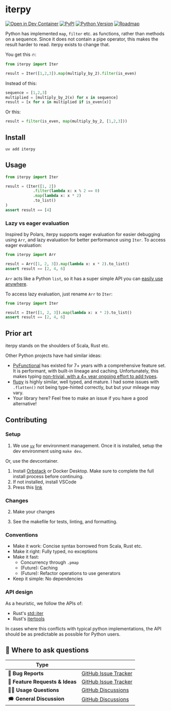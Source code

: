 # iterpy

[![Open in Dev Container](https://img.shields.io/static/v1?label=Dev%20Containers&message=Open&color=blue&logo=visualstudiocode)][dev container]
[![PyPI](https://img.shields.io/pypi/v/iterpy.svg)][pypi status]
[![Python Version](https://img.shields.io/pypi/pyversions/iterpy)][pypi status]
[![Roadmap](https://img.shields.io/badge/Projects-Roadmap-green)][roadmap]

[pypi status]: https://pypi.org/project/iterpy/
[dev container]: https://vscode.dev/redirect?url=vscode://ms-vscode-remote.remote-containers/cloneInVolume?url=https://github.com/MartinBernstorff/iterpy/
[roadmap]: https://github.com/users/MartinBernstorff/projects/3/views/1?groupedBy%5BcolumnId%5D=70727793&sliceBy%5BcolumnId%5D=Status&filterQuery=-status%3ADone

<!-- start short-description -->

Python has implemented `map`, `filter` etc. as functions, rather than methods on a sequence. Since it does not contain a pipe operator, this makes the result harder to read. iterpy exists to change that.

You get this 🔥:

```python
from iterpy import Iter

result = Iter([1,2,3]).map(multiply_by_2).filter(is_even)
```

Instead of this:

```python
sequence = [1,2,3]
multiplied = [multiply_by_2(x) for x in sequence]
result = [x for x in multiplied if is_even(x)]
```

Or this:

```python
result = filter(is_even, map(multiply_by_2, [1,2,3]))
```

<!-- end short-description -->

## Install

```bash
uv add iterpy
```

## Usage

```python
from iterpy import Iter

result = (Iter([1, 2])
            .filter(lambda x: x % 2 == 0)
            .map(lambda x: x * 2)
            .to_list()
)
assert result == [4]
```

### Lazy vs eager evaluation

Inspired by Polars, iterpy supports eager evaluation for easier debugging using `Arr`, and lazy evaluation for better performance using `Iter`. To access eager evaluation:

```python
from iterpy import Arr

result = Arr([1, 2, 3]).map(lambda x: x * 2).to_list()
assert result == [2, 4, 6]
```

`Arr` acts like a Python `list`, so it has a super simple API you can [easily use anywhere](https://grugbrain.dev/#grug-on-apis).

To access lazy evaluation, just rename `Arr` to `Iter`:

```python
from iterpy import Iter

result = Iter([1, 2, 3]).map(lambda x: x * 2).to_list()
assert result == [2, 4, 6]
```

## Prior art

iterpy stands on the shoulders of Scala, Rust etc.

Other Python projects have had similar ideas:

- [PyFunctional](https://github.com/EntilZha/PyFunctional) has existed for 7+ years with a comprehensive feature set. It is performant, with built-in lineage and caching. Unfortunately, this makes typing [non-trivial, with a 4+ year ongoing effort to add types](https://github.com/EntilZha/PyFunctional/issues/118).
- [flupy](https://github.com/olirice/flupy) is highly similar, well typed, and mature. I had some issues with `.flatten()` not being type-hinted correctly, but but your mileage may vary.
- Your library here? Feel free to make an issue if you have a good alternative!

## Contributing

### Setup

1. We use [`uv`](https://docs.astral.sh/uv/) for environment management. Once it is installed, setup the dev environment using `make dev`.

Or, use the devcontainer.

1. Install [Orbstack](https://orbstack.dev/) or Docker Desktop. Make sure to complete the full install process before continuing.
1. If not installed, install VSCode
1. Press this [link](https://vscode.dev/redirect?url=vscode://ms-vscode-remote.remote-containers/cloneInVolume?url=https://github.com/MartinBernstorff/iterpy/)

### Changes

2. Make your changes

3. See the makefile for tests, linting, and formatting.

### Conventions

- Make it work: Concise syntax borrowed from Scala, Rust etc.
- Make it right: Fully typed, no exceptions
- Make it fast:
  - Concurrency through `.pmap`
  - (Future): Caching
  - (Future): Refactor operations to use generators
- Keep it simple: No dependencies

### API design

As a heuristic, we follow the APIs of:

- Rust's [std::iter](https://doc.rust-lang.org/stable/std/iter/)
- Rust's [itertools](https://docs.rs/itertools/latest/itertools/index.html)

In cases where this conflicts with typical python implementations, the API should be as predictable as possible for Python users.

## 💬 Where to ask questions

| Type                            |                        |
| ------------------------------- | ---------------------- |
| 🚨 **Bug Reports**              | [GitHub Issue Tracker] |
| 🎁 **Feature Requests & Ideas** | [GitHub Issue Tracker] |
| 👩‍💻 **Usage Questions**          | [GitHub Discussions]   |
| 🗯 **General Discussion**        | [GitHub Discussions]   |

[github issue tracker]: https://github.com/MartinBernstorff/iterpy/issues
[github discussions]: https://github.com/MartinBernstorff/iterpy/discussions
